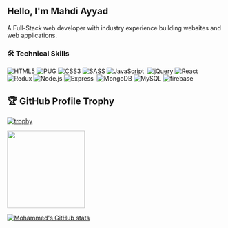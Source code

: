 ## Hello, I'm Mahdi Ayyad
A Full-Stack web developer with industry experience building websites and web applications. 

### [](https://github.com/mahdiayyad#-tech-stack)🛠 Technical Skills

![HTML5](https://img.shields.io/badge/-HTML5-05122A?style=flat&logo=HTML5)&nbsp;![PUG](https://img.shields.io/badge/-PUG-05122A?style=flat&logo=PUG&logoColor=A86454)&nbsp;![CSS3](https://img.shields.io/badge/-CSS3-05122A?style=flat&logo=CSS3&&logoColor=1572B6)&nbsp;![SASS](https://img.shields.io/badge/-SASS-05122A?style=flat&logo=SASS&&logoColor=CC6699)&nbsp;![JavaScript](https://img.shields.io/badge/-JavaScript-05122A?style=flat&logo=javascript&&logoColor=#F7DF1E)
&nbsp;![jQuery](https://img.shields.io/badge/-jQuery-05122A?style=flat&logo=jQuery&&logoColor=0769AD)&nbsp;![React](https://img.shields.io/badge/-React.js-05122A?style=flat&logo=react&&logoColor=#F7DF1E)&nbsp;![Redux](https://img.shields.io/badge/-Redux-05122A?style=flat&logo=Redux&&logoColor=764ABC)&nbsp;![Node.js](https://img.shields.io/badge/-Node.js-05122A?style=flat&logo=node.js&&logoColor=339933)&nbsp;![Express](https://img.shields.io/badge/-Express-05122A?style=flat&logo=express&&logoColor=white)&nbsp;
![MongoDB](https://img.shields.io/badge/-MongoDB-05122A?style=flat&logo=MongoDB&&logoColor=47A248)&nbsp;![MySQL](https://img.shields.io/badge/-MySQL-05122A?style=flat&logo=MySQL&&logoColor=4479A1)&nbsp;![firebase](https://img.shields.io/badge/-Firebase-05122A?style=flat&logo=firebase&&logoColor=FFCA28)&nbsp;


## 🏆 GitHub Profile Trophy

[![trophy](https://github-profile-trophy.vercel.app/?username=mahdiayyad&row=1&column=6&theme=algolia)](https://github.com/MhamadHFarhan)

  <img height="180em" src="https://github-readme-stats-eight-theta.vercel.app/api/top-langs/?username=mahdiayyad&layout=compact&langs_count=8&theme=algolia"/> 

[![Mohammed's GitHub stats](https://github-readme-stats.vercel.app/api?username=mahdiayyad&no-bg=true&count_private=true&show_icons=true&theme=algolia)](https://github.com/MhamadHFarhan)
